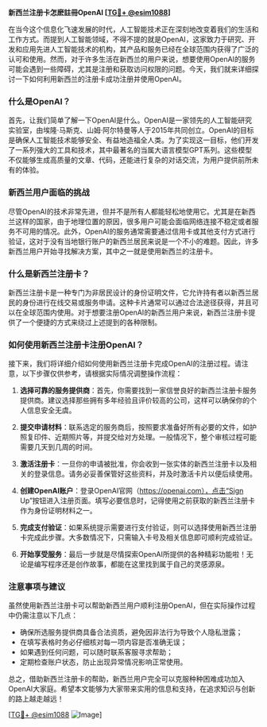 **新西兰注册卡怎麽註冊OpenAI [[TG💪+ @esim1088](https://t.me/s/esim1088)]**

在当今这个信息化飞速发展的时代，人工智能技术正在深刻地改变着我们的生活和工作方式。而提到人工智能领域，不得不提的就是OpenAI，这家致力于研究、开发和应用先进人工智能技术的机构，其产品和服务已经在全球范围内获得了广泛的认可和使用。然而，对于许多生活在新西兰的用户来说，想要使用OpenAI的服务可能会遇到一些障碍，尤其是注册和获取访问权限的问题。今天，我们就来详细探讨一下如何利用新西兰的注册卡成功注册并使用OpenAI。

### 什么是OpenAI？

首先，让我们简单了解一下OpenAI是什么。OpenAI是一家领先的人工智能研究实验室，由埃隆·马斯克、山姆·阿尔特曼等人于2015年共同创立。OpenAI的目标是确保人工智能技术能够安全、有益地造福全人类。为了实现这一目标，他们开发了一系列强大的工具和技术，其中最著名的当属大语言模型GPT系列。这些模型不仅能够生成高质量的文章、代码，还能进行复杂的对话交流，为用户提供前所未有的体验。

### 新西兰用户面临的挑战

尽管OpenAI的技术非常先进，但并不是所有人都能轻松地使用它。尤其是在新西兰这样的国家，由于地理位置的原因，很多用户可能会面临网络连接不稳定或者服务不可用的情况。此外，OpenAI的服务通常需要通过信用卡或其他支付方式进行验证，这对于没有当地银行账户的新西兰居民来说是一个不小的难题。因此，许多新西兰用户开始寻找解决方案，其中之一就是使用新西兰的注册卡。

### 什么是新西兰注册卡？

新西兰注册卡是一种专门为非居民设计的身份证明文件，它允许持有者以新西兰居民的身份进行在线交易或服务申请。这种卡片通常可以通过合法途径获得，并且可以在全球范围内使用。对于想要注册OpenAI的新西兰用户来说，新西兰注册卡提供了一个便捷的方式来绕过上述提到的各种限制。

### 如何使用新西兰注册卡注册OpenAI？

接下来，我们将详细介绍如何使用新西兰注册卡完成OpenAI的注册过程。请注意，以下步骤仅供参考，请根据实际情况调整操作流程：

1. **选择可靠的服务提供商**：首先，你需要找到一家信誉良好的新西兰注册卡服务提供商。建议选择那些拥有多年经验且评价较高的公司，这样可以确保你的个人信息安全无虞。
   
2. **提交申请材料**：联系选定的服务商后，按照要求准备好所有必要的文件，如护照复印件、近期照片等，并提交给对方处理。一般情况下，整个审核过程可能需要几天到几周的时间。

3. **激活注册卡**：一旦你的申请被批准，你会收到一张实体的新西兰注册卡以及相关的登录信息。请务必妥善保管好这些资料，并及时激活卡片以便后续使用。

4. **创建OpenAI账户**：登录OpenAI官网（https://openai.com），点击“Sign Up”按钮进入注册页面。填写必要信息时，记得使用之前获取的新西兰注册卡作为身份证明材料之一。

5. **完成支付验证**：如果系统提示需要进行支付验证，则可以选择使用新西兰注册卡完成此步骤。大多数情况下，只需输入卡号及相关信息即可顺利完成验证。

6. **开始享受服务**：最后一步就是尽情探索OpenAI所提供的各种精彩功能啦！无论是编写程序还是创作故事，都能在这里找到属于自己的灵感源泉。

### 注意事项与建议

虽然使用新西兰注册卡可以帮助新西兰用户顺利注册OpenAI，但在实际操作过程中仍需注意以下几点：
- 确保所选服务提供商具备合法资质，避免因非法行为导致个人隐私泄露；
- 在填写表格时务必仔细核对每一项内容是否准确无误；
- 如果遇到任何问题，可以随时联系客服寻求帮助；
- 定期检查账户状态，防止出现异常情况影响正常使用。

总之，借助新西兰注册卡的帮助，新西兰用户完全可以克服种种困难成功加入OpenAI大家庭。希望本文能够为大家带来实用的信息和支持，在追求知识与创新的路上越走越远！

[[TG💪+ @esim1088](https://t.me/s/esim1088) ![Image](https://i.postimg.cc/4NQfJmqS/Snipaste-2025-05-13-00-14-12.png)]